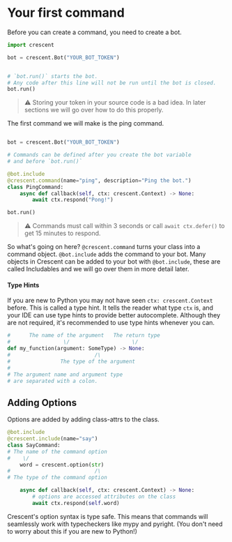 # Your first command


Before you can create a command, you need to create a bot.

```python
import crescent

bot = crescent.Bot("YOUR_BOT_TOKEN")


# `bot.run()` starts the bot.
# Any code after this line will not be run until the bot is closed. 
bot.run()

```

> ⚠️ Storing your token in your source code is a bad idea. In later sections
> we will go over how to do this properly.


The first command we will make is the ping command.

```python

bot = crescent.Bot("YOUR_BOT_TOKEN")

# Commands can be defined after you create the bot variable
# and before `bot.run()`

@bot.include
@crescent.command(name="ping", description="Ping the bot.")
class PingCommand:
    async def callback(self, ctx: crescent.Context) -> None:
        await ctx.respond("Pong!")

bot.run()
```

> ⚠️ Commands must call within 3 seconds or call `await ctx.defer()` to
> get 15 minutes to respond.


So what's going on here? `@crescent.command` turns your class into a command object.
`@bot.include` adds the command to your bot. Many objects in Crescent can be added
to your bot with `@bot.include`, these are called Includables and we will go over
them in more detail later.

#### Type Hints

If you are new to Python you may not have seen `ctx: crescent.Context` before. This
is called a type hint. It tells the reader what type `ctx` is, and your IDE can use
type hints to provide better autocomplete. Although they are not required, it's
recommended to use type hints whenever you can.

```python
#      The name of the argument   The return type
#                 \/                    \/
def my_function(argument: SomeType) -> None:
#                           /\
#                The type of the argument
#
# The argument name and argument type
# are separated with a colon.
```

## Adding Options

Options are added by adding class-attrs to the class.

```python
@bot.include
@crescent.include(name="say")
class SayCommand:
# The name of the command option
#    \/
    word = crescent.option(str)
#                           /\
# The type of the command option

    async def callback(self, ctx: crescent.Context) -> None:
        # options are accessed attributes on the class
        await ctx.respond(self.word)
```

Crescent's option syntax is type safe. This means that commands will
seamlessly work with typecheckers like mypy and pyright.
(You don't need to worry about this if you are new to Python!)
